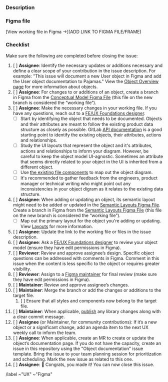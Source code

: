<!--
Thanks for your interest in contributing to Pajamas!

This issue template is for changes or additions to an object documentation, such as their documentation page, the conceptual model, or their semantic layout. Learn more about objects in https://design.gitlab.com/objects/overview

Follow the checklist at the bottom of this template to use it appropriately.
-->

### Description

<!-- Add a short description of your contribution. Why are those changes or additions necessary? Consider adding a task list that details the changes you are aiming to make, such as specific modifications in Figma or in the object documentation page.-->

### Figma file

<!-- Before pasting the link to your Figma file/frame, in the file sharing settings, make sure that “anyone with the link” can view or that a specific user has been invited to the file. -->

[View working file in Figma →](ADD LINK TO FIGMA FILE/FRAME)

### Checklist

Make sure the following are completed before closing the issue:

1. [ ] **Assignee**: Identify the necessary updates or additions necessary and define a clear scope of your contribution in the issue description. For example: "This issue will document a new User object in Figma and add the User object documentation to Pajamas." View the [Object Overview page](https://design.gitlab.com/objects/overview) for more information about objects.
1. [ ] **Assignee**: For changes to or additions of an object, create a branch in Figma from the [Conceptual Model Figma File](https://www.figma.com/file/J68bePHXIN5OPWqaFFY9ri/Conceptual-model?node-id=5422%3A470) (this file on the new branch is considered the “working file”). 
1. [ ] **Assignee**: Make the necessary changes in your working file. If you have any questions, reach out to a [FE/UX Foundations designer][foundations-team].
    - [ ] Start by identifying the object that needs to be documented. Objects and their attributes are meant to follow the existing product data structure as closely as possible. GitLab [API documentation](https://docs.gitlab.com/ee/api/) is a good starting point to identify the existing objects, their attributes, actions and relationships. 
    - [ ] Study the UI layouts that represent the object and it's attributes, actions and relationships to inform your diagram. However, be careful to keep the object model UI-agnostic. Sometimes an attribute that seems directly related to your object in the UI is inherited from a different object. 
    - [ ] Use [the existing file components](https://www.figma.com/file/J68bePHXIN5OPWqaFFY9ri/branch/bMpqqGQtDoPqty4sAFPUsy/Conceptual-model?node-id=5423%3A453) to map out the object diagram.
    - [ ] It's recommended to gather feedback from the engineers, product manager or technical writing who might point out any inconsistencies in your object digram as it relates to the existing data structure. 
1. [ ] **Assignee**: When adding or updating an object, its semantic layout might need to be added or updated in the [Semantic Layouts Figma File](https://www.figma.com/file/shVF8UZwrQtkNfMDjcrsyH/Semantic-layouts?node-id=1%3A79). Create a branch in Figma from the [Semantic Layouts Figma File](https://www.figma.com/file/shVF8UZwrQtkNfMDjcrsyH/Semantic-layouts?node-id=1%3A79) (this file on the new branch is considered the “working file”). 
    - [ ] Map out the primary layout for the object you're adding or updating. View [Layouts](https://design.gitlab.com/objects/overview#layouts) for more information.
1. [ ] **Assignee**: Update the link to the working file or files in the issue 
   description.
1. [ ] **Assignee**: Ask a [FE/UX Foundations designer][foundations-team]
   to review your object model (ensure they have edit permissions in Figma).
1. [ ] **Reviewer**: Review and approve assignee’s design. Specific object 
   questions can be addressed with comments in Figma. Comment in this issue when the content is less specific to the object or requires greater visibility.
1. [ ] **Reviewer**: Assign to a [Figma maintainer][figma-maintainer]
   for final review (make sure they have edit permissions in Figma).
1. [ ] **Maintainer**: Review and approve assignee’s changes.
1. [ ] **Maintainer**: Merge the branch or add the changes or additions to the
   target file.
     1. [ ] Ensure that all styles and components now belong to the target file.
1. [ ] **Maintainer**: When applicable, [publish][publishing] any library 
   changes along with a clear commit message.
1. [ ] **Assignee** (or Maintainer, for community contributions): If it’s a new
   object or a significant change, add an agenda item to the next UX weekly call to inform the team.
1. [ ] **Assignee**: When applicable, create an MR to create or update the object’s documentation page. If you do not have the capacity, create an issue in this repository using the "Object documentation" issue template. Bring the issue to your team planning session for prioritization and scheduling. Mark the new issue as related to this one.
1. [ ] **Assignee**: 🎉 Congrats, you made it! You can now close this issue.

/label ~"UX" ~"Figma"

[foundations-team]: https://about.gitlab.com/company/team/?department=fe-ux-foundations-team
[figma-maintainer]: https://about.gitlab.com/handbook/engineering/projects/#design.gitlab.com
[publishing]: https://gitlab.com/gitlab-org/gitlab-services/design.gitlab.com/-/blob/main/doc/pajamas-ui-kit.md#publishing-changes
